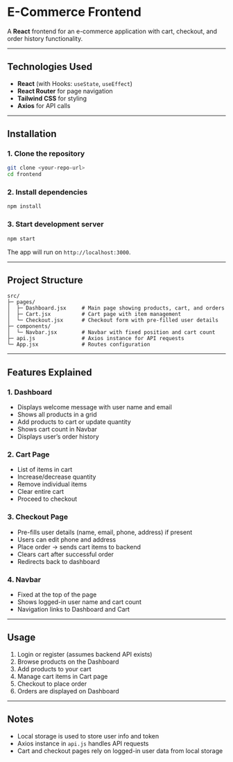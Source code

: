 # E-Commerce Frontend

A **React** frontend for an e-commerce application with cart, checkout, and order history functionality.  

---

## **Technologies Used**

- **React** (with Hooks: `useState`, `useEffect`)  
- **React Router** for page navigation  
- **Tailwind CSS** for styling  
- **Axios** for API calls  

---

## **Installation**

### 1. Clone the repository
```bash
git clone <your-repo-url>
cd frontend
```

### 2. Install dependencies
```bash
npm install
```

### 3. Start development server
```bash
npm start
```

The app will run on `http://localhost:3000`.

---

## **Project Structure**

```
src/
├─ pages/
│  ├─ Dashboard.jsx     # Main page showing products, cart, and orders
│  ├─ Cart.jsx          # Cart page with item management
│  └─ Checkout.jsx      # Checkout form with pre-filled user details
├─ components/
│  └─ Navbar.jsx        # Navbar with fixed position and cart count
├─ api.js               # Axios instance for API requests
└─ App.jsx              # Routes configuration
```

---

## **Features Explained**

### **1. Dashboard**
- Displays welcome message with user name and email  
- Shows all products in a grid  
- Add products to cart or update quantity  
- Shows cart count in Navbar  
- Displays user’s order history  

### **2. Cart Page**
- List of items in cart  
- Increase/decrease quantity  
- Remove individual items  
- Clear entire cart  
- Proceed to checkout  

### **3. Checkout Page**
- Pre-fills user details (name, email, phone, address) if present  
- Users can edit phone and address  
- Place order → sends cart items to backend  
- Clears cart after successful order  
- Redirects back to dashboard  

### **4. Navbar**
- Fixed at the top of the page  
- Shows logged-in user name and cart count  
- Navigation links to Dashboard and Cart  

---

## **Usage**

1. Login or register (assumes backend API exists)  
2. Browse products on the Dashboard  
3. Add products to your cart  
4. Manage cart items in Cart page  
5. Checkout to place order  
6. Orders are displayed on Dashboard  

---

## **Notes**
- Local storage is used to store user info and token  
- Axios instance in `api.js` handles API requests  
- Cart and checkout pages rely on logged-in user data from local storage


